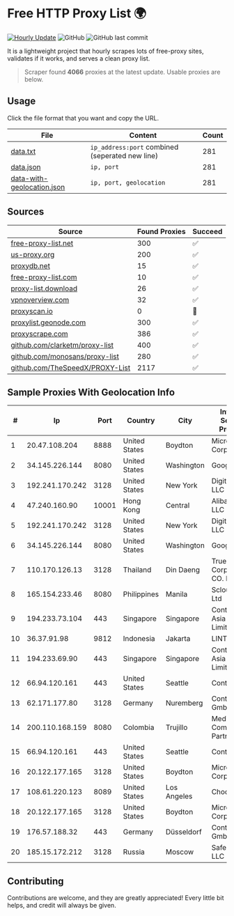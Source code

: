 
# Free HTTP Proxy List 🌍

[![Hourly Update](https://github.com/mertguvencli/http-proxy-list/actions/workflows/main.yml/badge.svg?branch=main)](https://github.com/mertguvencli/http-proxy-list/actions/workflows/main.yml)
![GitHub](https://img.shields.io/github/license/mertguvencli/http-proxy-list)
![GitHub last commit](https://img.shields.io/github/last-commit/mertguvencli/http-proxy-list)

It is a lightweight project that hourly scrapes lots of free-proxy sites, validates if it works, and serves a clean proxy list.


> Scraper found **4066** proxies at the latest update. Usable proxies are below.

## Usage

Click the file format that you want and copy the URL.


|File|Content|Count|
|----|-------|-----|
|[data.txt](https://raw.githubusercontent.com/mertguvencli/http-proxy-list/main/proxy-list/data.txt)|`ip_address:port` combined (seperated new line)|281|
|[data.json](https://raw.githubusercontent.com/mertguvencli/http-proxy-list/main/proxy-list/data.json)|`ip, port`|281|
|[data-with-geolocation.json](https://raw.githubusercontent.com/mertguvencli/http-proxy-list/main/proxy-list/data-with-geolocation.json)|`ip, port, geolocation`|281|

## Sources

|Source|Found Proxies|Succeed|
|------|-------------|-------|
|[free-proxy-list.net](https://free-proxy-list.net)|300|✅|
|[us-proxy.org](https://www.us-proxy.org)|200|✅|
|[proxydb.net](http://proxydb.net)|15|✅|
|[free-proxy-list.com](https://free-proxy-list.com/?page=&port=&type%5B%5D=http&type%5B%5D=https&up_time=0&search=Search)|10|✅|
|[proxy-list.download](https://www.proxy-list.download/HTTP)|26|✅|
|[vpnoverview.com](https://vpnoverview.com/privacy/anonymous-browsing/free-proxy-servers)|32|✅|
|[proxyscan.io](https://www.proxyscan.io)|0|🚫|
|[proxylist.geonode.com](https://proxylist.geonode.com/api/proxy-list?limit=300&page=1&sort_by=lastChecked&sort_type=desc&protocols=http,https)|300|✅|
|[proxyscrape.com](https://api.proxyscrape.com/v2/?request=displayproxies&protocol=http&timeout=10000&country=all&ssl=all&anonymity=all)|386|✅|
|[github.com/clarketm/proxy-list](https://raw.githubusercontent.com/clarketm/proxy-list/master/proxy-list-raw.txt)|400|✅|
|[github.com/monosans/proxy-list](https://raw.githubusercontent.com/monosans/proxy-list/main/proxies/http.txt)|280|✅|
|[github.com/TheSpeedX/PROXY-List](https://raw.githubusercontent.com/TheSpeedX/PROXY-List/master/http.txt)|2117|✅|


## Sample Proxies With Geolocation Info

|#|Ip|Port|Country|City|Internet Service Provider|
|-|--|----|-------|----|-------------------------|
|1|20.47.108.204|8888|United States|Boydton|Microsoft Corporation|
|2|34.145.226.144|8080|United States|Washington|Google LLC|
|3|192.241.170.242|3128|United States|New York|DigitalOcean, LLC|
|4|47.240.160.90|10001|Hong Kong|Central|Alibaba.com LLC|
|5|192.241.170.242|3128|United States|New York|DigitalOcean, LLC|
|6|34.145.226.144|8080|United States|Washington|Google LLC|
|7|110.170.126.13|3128|Thailand|Din Daeng|True Internet Corporation CO. Ltd.|
|8|165.154.233.46|8080|Philippines|Manila|Scloud Pte Ltd|
|9|194.233.73.104|443|Singapore|Singapore|Contabo Asia Private Limited|
|10|36.37.91.98|9812|Indonesia|Jakarta|LINTASARTA|
|11|194.233.69.90|443|Singapore|Singapore|Contabo Asia Private Limited|
|12|66.94.120.161|443|United States|Seattle|Contabo Inc.|
|13|62.171.177.80|3128|Germany|Nuremberg|Contabo GmbH|
|14|200.110.168.159|8080|Colombia|Trujillo|Media Commerce Partners S.A|
|15|66.94.120.161|443|United States|Seattle|Contabo Inc.|
|16|20.122.177.165|3128|United States|Boydton|Microsoft Corporation|
|17|108.61.220.123|8089|United States|Los Angeles|Choopa|
|18|20.122.177.165|3128|United States|Boydton|Microsoft Corporation|
|19|176.57.188.32|443|Germany|Düsseldorf|Contabo GmbH|
|20|185.15.172.212|3128|Russia|Moscow|SafeData LLC|



## Contributing

Contributions are welcome, and they are greatly appreciated! Every
little bit helps, and credit will always be given.

